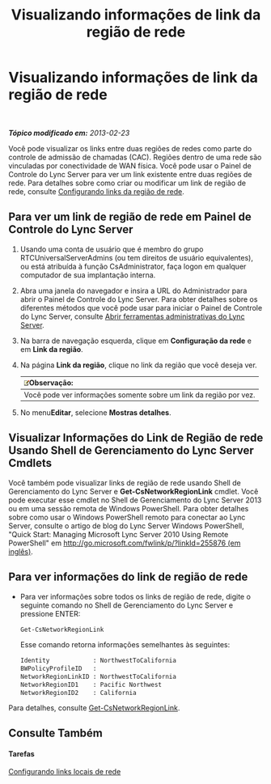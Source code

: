 ﻿---
title: Visualizando informações de link da região de rede
TOCTitle: Visualizando informações de link da região de rede
ms:assetid: 7b6b2ea2-83d8-4376-afb2-70e5d2cf6444
ms:mtpsurl: https://technet.microsoft.com/pt-br/library/JJ688102(v=OCS.15)
ms:contentKeyID: 49886276
ms.date: 05/19/2016
mtps_version: v=OCS.15
ms.translationtype: HT
---

# Visualizando informações de link da região de rede

 

_**Tópico modificado em:** 2013-02-23_

Você pode visualizar os links entre duas regiões de redes como parte do controle de admissão de chamadas (CAC). Regiões dentro de uma rede são vinculadas por conectividade de WAN física. Você pode usar o Painel de Controle do Lync Server para ver um link existente entre duas regiões de rede. Para detalhes sobre como criar ou modificar um link de região de rede, consulte [Configurando links da região de rede](lync-server-2013-configuring-network-region-links.md).

## Para ver um link de região de rede em Painel de Controle do Lync Server

1.  Usando uma conta de usuário que é membro do grupo RTCUniversalServerAdmins (ou tem direitos de usuário equivalentes), ou está atribuída à função CsAdministrator, faça logon em qualquer computador de sua implantação interna.

2.  Abra uma janela do navegador e insira a URL do Administrador para abrir o Painel de Controle do Lync Server. Para obter detalhes sobre os diferentes métodos que você pode usar para iniciar o Painel de Controle do Lync Server, consulte [Abrir ferramentas administrativas do Lync Server](lync-server-2013-open-lync-server-administrative-tools.md).

3.  Na barra de navegação esquerda, clique em **Configuração da rede** e em **Link da região**.

4.  Na página **Link da região**, clique no link da região que você deseja ver.
    
    <table>
    <thead>
    <tr class="header">
    <th><img src="images/Gg425756.note(OCS.15).gif" title="note" alt="note" />Observação:</th>
    </tr>
    </thead>
    <tbody>
    <tr class="odd">
    <td>Você pode ver informações somente sobre um link da região por vez.</td>
    </tr>
    </tbody>
    </table>


5.  No menu**Editar**, selecione **Mostras detalhes**.

## Visualizar Informações do Link de Região de rede Usando Shell de Gerenciamento do Lync Server Cmdlets

Você também pode visualizar links de região de rede usando Shell de Gerenciamento do Lync Server e **Get-CsNetworkRegionLink** cmdlet. Você pode executar esse cmdlet no Shell de Gerenciamento do Lync Server 2013 ou em uma sessão remota de Windows PowerShell. Para obter detalhes sobre como usar o Windows PowerShell remoto para conectar ao Lync Server, consulte o artigo de blog do Lync Server Windows PowerShell, "Quick Start: Managing Microsoft Lync Server 2010 Using Remote PowerShell" em [http://go.microsoft.com/fwlink/p/?linkId=255876 (em inglês)](http://go.microsoft.com/fwlink/p/?linkid=255876).

## Para ver informações do link de região de rede

  - Para ver informações sobre todos os links de região de rede, digite o seguinte comando no Shell de Gerenciamento do Lync Server e pressione ENTER:
    
        Get-CsNetworkRegionLink
    
    Esse comando retorna informações semelhantes às seguintes:
    
        Identity            : NorthwestToCalifornia
        BWPolicyProfileID   :
        NetworkRegionLinkID : NorthwestToCalifornia
        NetworkRegionID1    : Pacific Northwest
        NetworkRegionID2    : California

Para detalhes, consulte [Get-CsNetworkRegionLink](get-csnetworkregionlink.md).

## Consulte Também

#### Tarefas

[Configurando links locais de rede](lync-server-2013-configuring-network-site-links.md)

